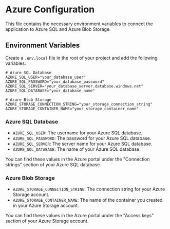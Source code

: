 # Azure Configuration

This file contains the necessary environment variables to connect the application to Azure SQL and Azure Blob Storage.

## Environment Variables

Create a `.env.local` file in the root of your project and add the following variables:

```
# Azure SQL Database
AZURE_SQL_USER="your_database_user"
AZURE_SQL_PASSWORD="your_database_password"
AZURE_SQL_SERVER="your_database_server.database.windows.net"
AZURE_SQL_DATABASE="your_database_name"

# Azure Blob Storage
AZURE_STORAGE_CONNECTION_STRING="your_storage_connection_string"
AZURE_STORAGE_CONTAINER_NAME="your_storage_container_name"
```

### Azure SQL Database

*   `AZURE_SQL_USER`: The username for your Azure SQL database.
*   `AZURE_SQL_PASSWORD`: The password for your Azure SQL database.
*   `AZURE_SQL_SERVER`: The server name for your Azure SQL database.
*   `AZURE_SQL_DATABASE`: The name of your Azure SQL database.

You can find these values in the Azure portal under the "Connection strings" section of your Azure SQL database.

### Azure Blob Storage

*   `AZURE_STORAGE_CONNECTION_STRING`: The connection string for your Azure Storage account.
*   `AZURE_STORAGE_CONTAINER_NAME`: The name of the container you created in your Azure Storage account.

You can find these values in the Azure portal under the "Access keys" section of your Azure Storage account.
